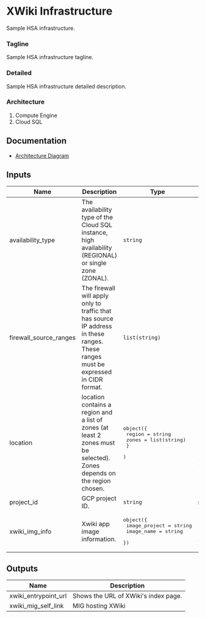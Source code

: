 # XWiki Infrastructure

Sample HSA infrastructure.

### Tagline
Sample HSA infrastructure tagline.

### Detailed
Sample HSA infrastructure detailed description.

### Architecture
1. Compute Engine
1. Cloud SQL

## Documentation
- [Architecture Diagram](todo)

<!-- BEGINNING OF PRE-COMMIT-TERRAFORM DOCS HOOK -->
## Inputs

| Name | Description | Type | Default | Required |
|------|-------------|------|---------|:--------:|
| availability\_type | The availability type of the Cloud SQL instance, high availability (REGIONAL) or single zone (ZONAL). | `string` | `"REGIONAL"` | no |
| firewall\_source\_ranges | The firewall will apply only to traffic that has source IP address in these ranges. These ranges must be expressed in CIDR format. | `list(string)` | <pre>[<br>  "130.211.0.0/22",<br>  "35.191.0.0/16"<br>]</pre> | no |
| location | location contains a region and a list of zones (at least 2 zones must be selected). Zones depends on the region chosen. | <pre>object({<br>    region = string<br>    zones  = list(string)<br>    }<br>  )</pre> | <pre>{<br>  "region": "us-west1",<br>  "zones": [<br>    "us-west1-a",<br>    "us-west1-b"<br>  ]<br>}</pre> | no |
| project\_id | GCP project ID. | `string` | n/a | yes |
| xwiki\_img\_info | Xwiki app image information. | <pre>object({<br>    image_project = string<br>    image_name    = string<br>  })</pre> | <pre>{<br>  "image_name": "hsa-xwiki-vm-img-latest",<br>  "image_project": "hsa-public"<br>}</pre> | no |

## Outputs

| Name | Description |
|------|-------------|
| xwiki\_entrypoint\_url | Shows the URL of XWiki's index page. |
| xwiki\_mig\_self\_link | MIG hosting XWiki |

<!-- END OF PRE-COMMIT-TERRAFORM DOCS HOOK -->
